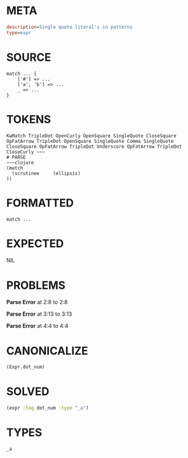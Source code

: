 # META
~~~ini
description=Single quote literal's in patterns
type=expr
~~~
# SOURCE
~~~roc
match ... {
	['#'] => ...
	['a', 'b'] => ...
	_ => ...
}
~~~
# TOKENS
~~~text
KwMatch TripleDot OpenCurly OpenSquare SingleQuote CloseSquare OpFatArrow TripleDot OpenSquare SingleQuote Comma SingleQuote CloseSquare OpFatArrow TripleDot Underscore OpFatArrow TripleDot CloseCurly ~~~
# PARSE
~~~clojure
(match
  (scrutinee     (ellipsis)
))
~~~
# FORMATTED
~~~roc
match ...
~~~
# EXPECTED
NIL
# PROBLEMS
**Parse Error**
at 2:8 to 2:8

**Parse Error**
at 3:13 to 3:13

**Parse Error**
at 4:4 to 4:4

# CANONICALIZE
~~~clojure
(Expr.dot_num)
~~~
# SOLVED
~~~clojure
(expr :tag dot_num :type "_a")
~~~
# TYPES
~~~roc
_a
~~~
